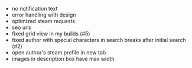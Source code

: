 - no notification text
- error handling with design
- optimized steam requests
- seo urls
- fixed grid view in my builds (#5)
- fixed author with special characters in search breaks after initial search (#2)
- open author's steam profile in new tab
- images in description box have max width